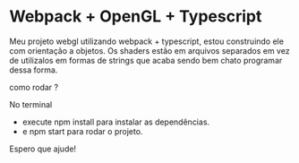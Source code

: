 # Webpack + OpenGL + Typescript

Meu projeto webgl utilizando webpack + typescript, estou construindo ele com orientação a objetos. 
Os shaders estão em arquivos separados em vez de utilizalos em formas de strings que acaba sendo bem chato programar dessa forma.

como rodar ?

No terminal 
* execute npm install para instalar as dependências.
* e npm start para rodar o projeto.

Espero que ajude!
